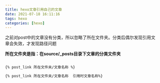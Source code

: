 ```yaml
---
title: hexo文章引用自己的文章
date: 2021-07-18 16:11:16
tags: hexo
categories: [hexo]
---
```



之前对post中的文章没有分类，所以忽略了所在文件夹。分类后偶尔发现引用文章会失效，才发现路径问题

**所在文件夹是指：在source/_posts目录下文章的分类文件夹**

```bash

{% post_link 所在文件夹/文章名称 %}

{% post_link 所在文件夹/文章名称  引用时文章名称%}

```